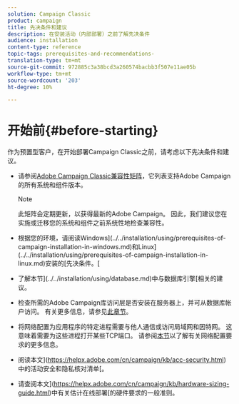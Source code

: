 ```yaml
---
solution: Campaign Classic
product: campaign
title: 先决条件和建议
description: 在安装活动（内部部署）之前了解先决条件
audience: installation
content-type: reference
topic-tags: prerequisites-and-recommendations-
translation-type: tm+mt
source-git-commit: 972885c3a38bcd3a260574bacbb3f507e11ae05b
workflow-type: tm+mt
source-wordcount: '203'
ht-degree: 10%

---
```



# 开始前{#before-starting}

作为预置型客户，在开始部署Campaign Classic之前，请考虑以下先决条件和建议。

* 请参阅[Adobe Campaign Classic兼容性矩阵](../../rn/using/compatibility-matrix.md)，它列表支持Adobe Campaign的所有系统和组件版本。

   >[!NOTE]
   >
   >此矩阵会定期更新，以获得最新的Adobe Campaign。 因此，我们建议您在实施或迁移您的系统和组件之前系统性地检查兼容性。

* 根据您的环境，请阅读Windows](../../installation/using/prerequisites-of-campaign-installation-in-windows.md)和Linux](../../installation/using/prerequisites-of-campaign-installation-in-linux.md)安装的[先决条件。[
* 了解本节](../../installation/using/database.md)中与数据库引擎[相关的建议。
* 检查所需的Adobe Campaign库访问层是否安装在服务器上，并可从数据库帐户访问。 有关更多信息，请参见[此章节](../../installation/using/application-server.md)。
* 将网络配置为应用程序的特定进程需要与他人通信或访问局域网和因特网。 这意味着需要为这些进程打开某些TCP端口。 请参阅[本节](../../installation/using/network-configuration.md)以了解有关网络配置要求的更多信息。
* 阅读本文](https://helpx.adobe.com/cn/campaign/kb/acc-security.html)中的活动安全和隐私核对清单[。
* 请查阅本文](https://helpx.adobe.com/cn/campaign/kb/hardware-sizing-guide.html)中有关估计在线部署[的硬件要求的一般准则。
